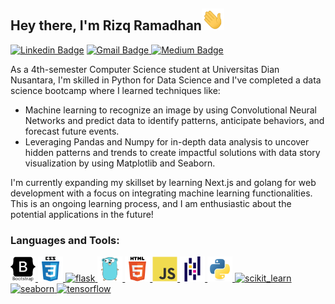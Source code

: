 ## Hey there, I'm Rizq Ramadhan<img width=36 height=auto src="https://raw.githubusercontent.com/ABSphreak/ABSphreak/master/gifs/Hi.gif"><br>
<a href="https://www.linkedin.com/in/rizqramadhan/">
<img alt="Linkedin Badge" src="https://img.shields.io/badge/-rizqramadhan-blue?style=flat-square&amp;logo=Linkedin&amp;logoColor=white&amp;link=https://www.linkedin.com/in/rizqramadhan/" style="max-width: 100%;"></a>

<a href="mailto:rizq.ramadhan17@gmail.com">
<img alt="Gmail Badge" src="https://img.shields.io/badge/-rizq.ramadhan17@gmail.com-red?style=flat-square&amp;logo=Gmail&amp;logoColor=white&amp;link=mailto:rizq.ramadhan17@gmail.com" style="max-width: 100%;">
</a>

<a href="https://medium.com/@rizq.ramadhan17">
<img alt="Medium Badge" src="https://img.shields.io/badge/-rizq.ramadhan17-black?style=flat-square&amp;logo=Medium&amp;logoColor=white&amp;link=https://medium.com/@rizq.ramadhan17" style="max-width: 100%;">
</a>

As a 4th-semester Computer Science student at Universitas Dian Nusantara, I'm skilled in Python for Data Science and I've completed a data science bootcamp where I learned techniques like:
<ul>
  <li>Machine learning to recognize an image by using Convolutional Neural Networks and predict data to identify patterns, anticipate behaviors, and forecast future events.</li>
  <li>Leveraging Pandas and Numpy for in-depth data analysis to uncover hidden patterns and trends to create impactful solutions with data story visualization by using Matplotlib and Seaborn.</li>
</ul>

I'm currently expanding my skillset by learning Next.js and golang for web development with a focus on integrating machine learning functionalities. This is an ongoing learning process, and I am enthusiastic about the potential applications in the future!

<h3 align="left">Languages and Tools:</h3>
<p align="left"> <a href="https://getbootstrap.com" target="_blank" rel="noreferrer"> <img src="https://raw.githubusercontent.com/devicons/devicon/master/icons/bootstrap/bootstrap-plain-wordmark.svg" alt="bootstrap" width="40" height="40"/> </a> <a href="https://www.w3schools.com/css/" target="_blank" rel="noreferrer"> <img src="https://raw.githubusercontent.com/devicons/devicon/master/icons/css3/css3-original-wordmark.svg" alt="css3" width="40" height="40"/> </a> <a href="https://flask.palletsprojects.com/" target="_blank" rel="noreferrer"> <img src="https://www.vectorlogo.zone/logos/pocoo_flask/pocoo_flask-icon.svg" alt="flask" width="40" height="40"/> </a> <a href="https://golang.org" target="_blank" rel="noreferrer"> <img src="https://raw.githubusercontent.com/devicons/devicon/master/icons/go/go-original.svg" alt="go" width="40" height="40"/> </a> <a href="https://www.w3.org/html/" target="_blank" rel="noreferrer"> <img src="https://raw.githubusercontent.com/devicons/devicon/master/icons/html5/html5-original-wordmark.svg" alt="html5" width="40" height="40"/> </a> <a href="https://developer.mozilla.org/en-US/docs/Web/JavaScript" target="_blank" rel="noreferrer"> <img src="https://raw.githubusercontent.com/devicons/devicon/master/icons/javascript/javascript-original.svg" alt="javascript" width="40" height="40"/> </a> <a href="https://pandas.pydata.org/" target="_blank" rel="noreferrer"> <img src="https://raw.githubusercontent.com/devicons/devicon/2ae2a900d2f041da66e950e4d48052658d850630/icons/pandas/pandas-original.svg" alt="pandas" width="40" height="40"/> </a> <a href="https://www.python.org" target="_blank" rel="noreferrer"> <img src="https://raw.githubusercontent.com/devicons/devicon/master/icons/python/python-original.svg" alt="python" width="40" height="40"/> </a> <a href="https://scikit-learn.org/" target="_blank" rel="noreferrer"> <img src="https://upload.wikimedia.org/wikipedia/commons/0/05/Scikit_learn_logo_small.svg" alt="scikit_learn" width="40" height="40"/> </a> <a href="https://seaborn.pydata.org/" target="_blank" rel="noreferrer"> <img src="https://seaborn.pydata.org/_images/logo-mark-lightbg.svg" alt="seaborn" width="40" height="40"/> </a> <a href="https://www.tensorflow.org" target="_blank" rel="noreferrer"> <img src="https://www.vectorlogo.zone/logos/tensorflow/tensorflow-icon.svg" alt="tensorflow" width="40" height="40"/> </a> </p>
